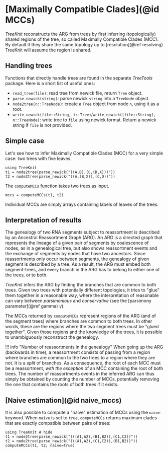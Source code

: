 # [Maximally Compatible Clades](@id MCCs)

*TreeKnit* reconstructs the ARG from trees by first inferring (topologically) shared regions of the tree, so called Maximally Compatible Clades (MCC). By default if they share the same topology up to [resolution](@ref resolving) TreeKnit will assume the region is shared. 

## Handling trees

Functions that directly handle trees are found in the separate *TreeTools* package. 
  Here is a short list of useful ones: 
  - `read_tree(file)`: read tree from newick file, return `Tree` object. 
  - `parse_newick(string)`: parse newick `string` into a `TreeNode` object.
  - `node2tree(n::TreeNode)`: create a `Tree` object from node `n`, using it as a root. 
  - `write_newick(file::String, t::Tree)`/`write_newick([file::String], n::TreeNode)`: write tree to `file` using newick format. Return a newick string if `file` is not provided. 

## Simple case 

Let's see how to infer Maximally Compatible Clades (MCC) for a very simple case: two trees with five leaves. 
```@example basic; continued = true 
using TreeKnit
t1 = node2tree(parse_newick("((A,B),(C,(D,X)))"))
t2 = node2tree(parse_newick("((A,(B,X)),(C,D))"))
```

The `computeMCCs` function takes two trees as input. 
```@example basic
mccs = computeMCCs(t1, t2)
```
Individual MCCs are simply arrays containing labels of leaves of the trees.  

## Interpretation of results

The genealogy of two RNA segments subject to reassortment is described by an Ancestral Reassortment Graph (ARG). 
An ARG is a directed graph that represents the lineage of a given pair of segments by coalescence of nodes, as in a genealogical tree, but also shows reassortment events and the exchange of segments by nodes that have two ancestors. 
Since reassortments only occur between segments, the genealogy of given segment is described by a tree. 
As a result, the ARG must embed both segment-trees, and every branch in the ARG has to belong to either one of the trees, or to both. 

*TreeKnit* infers the ARG by finding the branches that are common to both trees. 
Given two trees with potentially different topologies, it tries to "glue" them together in a reasonable way, where the interpretation of reasonable can vary between *parsimonious* and *conservative* (see the [parsimony parameter](@ref gamma) $\gamma$). 

The MCCs returned by `computeMCCs` represent regions of the ARG (and of the segment trees) where branches are common to both trees. 
In other words, these are the regions where the two segment trees must be "glued together". 
Given those regions and the knowledge of the trees, it is possible to unambiguously reconstruct the genealogy. 

!!! info "Number of reassortments in the genealogy"
    When going up the ARG (backwards in time), a reassortment consists of passing from a region where branches are common to the two trees to a region where they are not. It is a *split* of branches. 
    As a consequence, the root of each MCC must be a reassortment, *with the exception* of an MCC containing the root of both trees. 
    The number of reassortments events in the inferred ARG can thus simply be obtained by counting the number of MCCs, potentially removing the one that contains the roots of both trees if it exists. 




## [Naive estimation](@id naive_mccs)
It is also possible to compute a "naive" estimation of MCCs using the `naive` keyword. 
  When `naive` is set to `true`, `computeMCCs` returns maximum clades that are exactly compatible between pairs of trees: 
```@example naive
using TreeKnit # hide
t1 = node2tree(parse_newick("(((A1,A2),(B1,B2)),(C1,C2))"))
t2 = node2tree(parse_newick("(((A1,A2),(C1,C2)),(B1,B2))"))
computeMCCs(t1, t2; naive=true)
```
